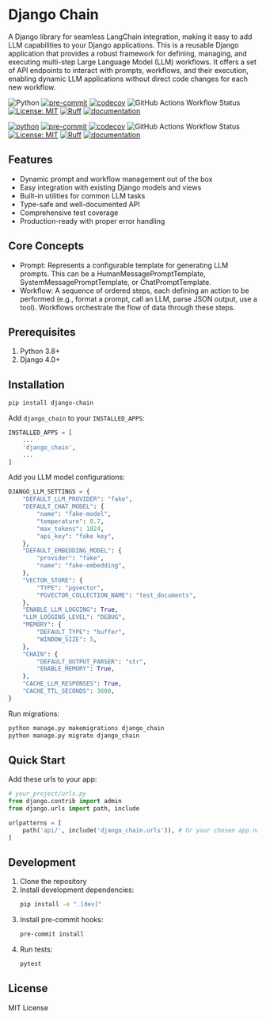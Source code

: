 # Django Chain
A Django library for seamless LangChain integration, making it easy to add LLM capabilities to your Django applications.
This is a reusable Django application that provides a robust framework for defining, managing, and executing multi-step Large Language Model (LLM) workflows. It offers a set of API endpoints to interact with prompts, workflows, and their execution, enabling dynamic LLM applications without direct code changes for each new workflow.

![Python](https://img.shields.io/python/required-version-toml?tomlFilePath=https%3A%2F%2Fraw.githubusercontent.com%2FBrian-Kariu%2Fdjango-chain%2Fmain%2Fpyproject.toml)
[![pre-commit](https://img.shields.io/badge/pre--commit-enabled-brightgreen?logo=pre-commit&logoColor=white)](https://github.com/pre-commit/pre-commit)
[![codecov](https://codecov.io/gh/Brian-Kariu/django-chain/graph/badge.svg?token=C2C53JBPKO)](https://codecov.io/gh/Brian-Kariu/django-chain)
![GitHub Actions Workflow Status](https://img.shields.io/github/actions/workflow/status/Brian-Kariu/django-chain/ci.yml)
[![License: MIT](https://img.shields.io/badge/License-MIT-yellow.svg)](https://opensource.org/licenses/MIT)
[![Ruff](https://img.shields.io/endpoint?url=https://raw.githubusercontent.com/astral-sh/ruff/main/assets/badge/v2.json)](https://github.com/astral-sh/ruff)
[![documentation](https://img.shields.io/badge/docs-mkdocs-708FCC.svg?style=flat)](https://mkdocstrings.github.io/)

[![python](https://img.shields.io/badge/Python-3.12-3776AB.svg?style=flat&logo=python&logoColor=white)](https://www.python.org)
[![pre-commit](https://img.shields.io/badge/pre--commit-enabled-brightgreen?logo=pre-commit&logoColor=white)](https://github.com/pre-commit/pre-commit)
[![codecov](https://codecov.io/gh/Brian-Kariu/django-chain/graph/badge.svg?token=C2C53JBPKO)](https://codecov.io/gh/Brian-Kariu/django-chain)
![GitHub Actions Workflow Status](https://img.shields.io/github/actions/workflow/status/Brian-Kariu/django-chain/ci.yml)
[![License: MIT](https://img.shields.io/badge/License-MIT-yellow.svg)](https://opensource.org/licenses/MIT)
[![Ruff](https://img.shields.io/endpoint?url=https://raw.githubusercontent.com/astral-sh/ruff/main/assets/badge/v2.json)](https://github.com/astral-sh/ruff)
[![documentation](https://img.shields.io/badge/docs-mkdocs-708FCC.svg?style=flat)](https://mkdocstrings.github.io/)

## Features

- Dynamic prompt and workflow management out of the box
- Easy integration with existing Django models and views
- Built-in utilities for common LLM tasks
- Type-safe and well-documented API
- Comprehensive test coverage
- Production-ready with proper error handling

## Core Concepts
- Prompt: Represents a configurable template for generating LLM prompts. This can be a HumanMessagePromptTemplate, SystemMessagePromptTemplate, or ChatPromptTemplate.
- Workflow: A sequence of ordered steps, each defining an action to be performed (e.g., format a prompt, call an LLM, parse JSON output, use a tool). Workflows orchestrate the flow of data through these steps.

## Prerequisites
1. Python 3.8+
2. Django 4.0+

## Installation

```bash
pip install django-chain
```

Add `django_chain` to your `INSTALLED_APPS`:

```python
INSTALLED_APPS = [
    ...
    'django_chain',
    ...
]
```

Add you LLM model configurations:

```python
DJANGO_LLM_SETTINGS = {
    "DEFAULT_LLM_PROVIDER": "fake",
    "DEFAULT_CHAT_MODEL": {
        "name": "fake-model",
        "temperature": 0.7,
        "max_tokens": 1024,
        "api_key": "fake key",
    },
    "DEFAULT_EMBEDDING_MODEL": {
        "provider": "fake",
        "name": "fake-embedding",
    },
    "VECTOR_STORE": {
        "TYPE": "pgvector",
        "PGVECTOR_COLLECTION_NAME": "test_documents",
    },
    "ENABLE_LLM_LOGGING": True,
    "LLM_LOGGING_LEVEL": "DEBUG",
    "MEMORY": {
        "DEFAULT_TYPE": "buffer",
        "WINDOW_SIZE": 5,
    },
    "CHAIN": {
        "DEFAULT_OUTPUT_PARSER": "str",
        "ENABLE_MEMORY": True,
    },
    "CACHE_LLM_RESPONSES": True,
    "CACHE_TTL_SECONDS": 3600,
}
```

Run migrations:
```bash
python manage.py makemigrations django_chain
python manage.py migrate django_chain
```

## Quick Start
Add these urls to your app:
```python
# your_project/urls.py
from django.contrib import admin
from django.urls import path, include

urlpatterns = [
    path('api/', include('django_chain.urls')), # Or your chosen app name
]
```

## Development

1. Clone the repository
2. Install development dependencies:
   ```bash
   pip install -e ".[dev]"
   ```
3. Install pre-commit hooks:
   ```bash
   pre-commit install
   ```
4. Run tests:
   ```bash
   pytest
   ```

## License

MIT License
